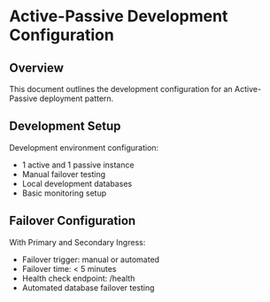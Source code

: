 # Active-Passive Development Configuration

## Overview
This document outlines the development configuration for an Active-Passive deployment pattern.

## Development Setup
Development environment configuration:
- 1 active and 1 passive instance
- Manual failover testing
- Local development databases
- Basic monitoring setup

## Failover Configuration
With Primary and Secondary Ingress:
- Failover trigger: manual or automated
- Failover time: < 5 minutes
- Health check endpoint: /health
- Automated database failover testing
